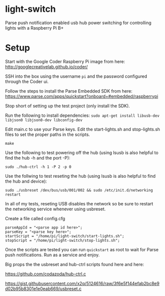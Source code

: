 # light-switch
Parse push notification enabled usb hub power switching for controlling lights with a Raspberry Pi B+

# Setup
Start with the Google Coder Raspberry Pi image from here:
http://googlecreativelab.github.io/coder/

SSH into the box using the username `pi` and the password configured through the Coder ui.

Follow the steps to install the Parse Embedded SDK from here:
https://www.parse.com/apps/quickstart?onboard=#embedded/raspberrypi

Stop short of setting up the test project (only install the SDK).

Run the following to install dependencies:
`sudo apt-get install libusb-dev libjson0 libjson0-dev libconfig-dev`

Edit main.c to use your Parse keys.
Edit the start-lights.sh and stop-lights.sh files to set the proper paths in the scripts.

`make`

Use the following to test powering off the hub (using lsusb is also helpful to find the hub -h and the port -P):

`sudo ./hub-ctrl -h 1 -P 2 -p 0`

Use the follwing to test reseting the hub (using lsusb is also helpful to find the hub and device):

`sudo ./usbreset /dev/bus/usb/001/002 && sudo /etc/init.d/networking restart`

In all of my tests, reseting USB disables the network so be sure to restart the networking service whenever using usbreset.

Create a file called config.cfg

```
parseAppId = "<parse app id here>";
parseKey = "<parse key here>";
startScript = "/home/pi/light-switch/start-lights.sh";
stopScript = "/home/pi/light-switch/stop-lights.sh";
```

Once the scripts are tested you can run `quickstart` as root to wait for Parse push notifications. Run as a service and enjoy.

Big props the the usbreset and hub-ctrl scripts found here and here:

https://github.com/codazoda/hub-ctrl.c

https://gist.githubusercontent.com/x2q/5124616/raw/3f6e5f144efab2bc8e9d02b95b8301e1e0eab669/usbreset.c
